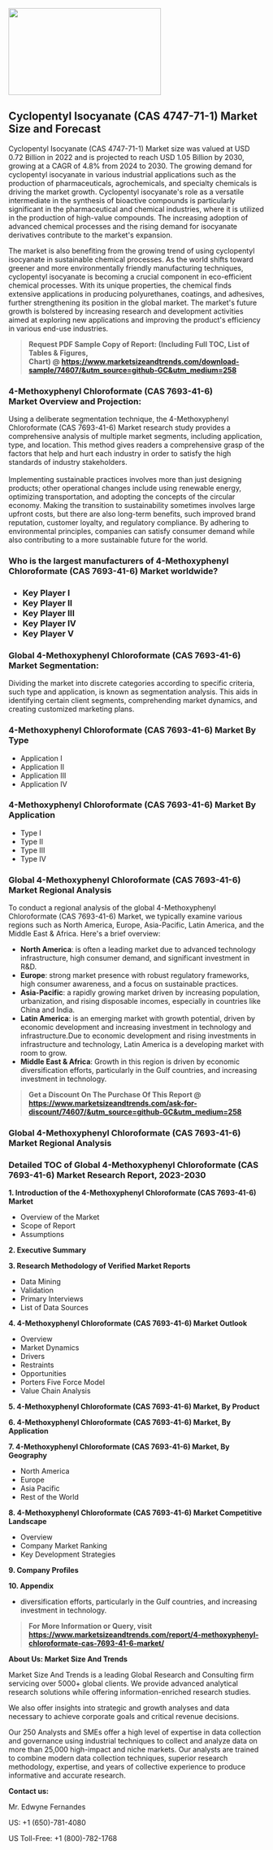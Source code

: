 <p><img class="alignnone size-medium wp-image-20088" src="https://ffe5etoiles.com/wp-content/uploads/2024/12/MST1-300x171.png" alt="" width="300" height="171" /></p><h2>Cyclopentyl Isocyanate (CAS 4747-71-1) Market Size and Forecast</h2><p>Cyclopentyl Isocyanate (CAS 4747-71-1) Market size was valued at USD 0.72 Billion in 2022 and is projected to reach USD 1.05 Billion by 2030, growing at a CAGR of 4.8% from 2024 to 2030. The growing demand for cyclopentyl isocyanate in various industrial applications such as the production of pharmaceuticals, agrochemicals, and specialty chemicals is driving the market growth. Cyclopentyl isocyanate's role as a versatile intermediate in the synthesis of bioactive compounds is particularly significant in the pharmaceutical and chemical industries, where it is utilized in the production of high-value compounds. The increasing adoption of advanced chemical processes and the rising demand for isocyanate derivatives contribute to the market's expansion.</p><p>The market is also benefiting from the growing trend of using cyclopentyl isocyanate in sustainable chemical processes. As the world shifts toward greener and more environmentally friendly manufacturing techniques, cyclopentyl isocyanate is becoming a crucial component in eco-efficient chemical processes. With its unique properties, the chemical finds extensive applications in producing polyurethanes, coatings, and adhesives, further strengthening its position in the global market. The market's future growth is bolstered by increasing research and development activities aimed at exploring new applications and improving the product's efficiency in various end-use industries.</p></p><blockquote id="" class=""><strong>Request PDF Sample Copy of Report: (Including Full TOC, List of Tables &amp; Figures, Chart)&nbsp;@&nbsp;<strong><a href="https://www.marketsizeandtrends.com/download-sample/74607/&utm_source=github-GC&utm_medium=258" target="_blank">https://www.marketsizeandtrends.com/download-sample/74607/&utm_source=github-GC&utm_medium=258</a></strong></strong></blockquote><h3 id="" class="">4-Methoxyphenyl Chloroformate (CAS 7693-41-6) Market&nbsp;Overview and Projection:</h3><p id="" class="">Using a deliberate segmentation technique, the 4-Methoxyphenyl Chloroformate (CAS 7693-41-6) Market research study provides a comprehensive analysis of multiple market segments, including application, type, and location. This method gives readers a comprehensive grasp of the factors that help and hurt each industry in order to satisfy the high standards of industry stakeholders. <br /> <br />Implementing sustainable practices involves more than just designing products; other operational changes include using renewable energy, optimizing transportation, and adopting the concepts of the circular economy. Making the transition to sustainability sometimes involves large upfront costs, but there are also long-term benefits, such improved brand reputation, customer loyalty, and regulatory compliance. By adhering to environmental principles, companies can satisfy consumer demand while also contributing to a more sustainable future for the world.</p><h3 id="" class="">Who is the largest manufacturers of&nbsp;4-Methoxyphenyl Chloroformate (CAS 7693-41-6) Market worldwide?</h3><h3 class=""><p><ul><li>Key Player I </li><li> Key Player II </li><li> Key Player III </li><li> Key Player IV </li><li> Key Player V</li></ul></p></h3><h3 id="" class="">Global&nbsp;4-Methoxyphenyl Chloroformate (CAS 7693-41-6) Market Segmentation:</h3><p id="" class="">Dividing the market into discrete categories according to specific criteria, such type and application, is known as segmentation analysis. This aids in identifying certain client segments, comprehending market dynamics, and creating customized marketing plans.</p><h3 id="" class="">4-Methoxyphenyl Chloroformate (CAS 7693-41-6) Market&nbsp;By Type</h3><p><p><ul><li>Application I</li><li> Application II</li><li> Application III</li><li> Application IV</p></li></ul></p></p><h3 id="" class="">4-Methoxyphenyl Chloroformate (CAS 7693-41-6) Market&nbsp;By Application</h3><p class=""><p><ul><li>Type I</li><li> Type II</li><li> Type III</li><li> Type IV</li></ul></p></p><h3 id="" class="">Global 4-Methoxyphenyl Chloroformate (CAS 7693-41-6) Market Regional Analysis</h3><p id="" class="">To conduct a regional analysis of the global 4-Methoxyphenyl Chloroformate (CAS 7693-41-6) Market, we typically examine various regions such as North America, Europe, Asia-Pacific, Latin America, and the Middle East &amp; Africa. Here's a brief overview:</p><ul><li><strong>North America</strong>: is often a leading market due to advanced technology infrastructure, high consumer demand, and significant investment in R&amp;D.</li><li><strong>Europe</strong>: strong market presence with robust regulatory frameworks, high consumer awareness, and a focus on sustainable practices.</li><li><strong>Asia-Pacific</strong>: a rapidly growing market driven by increasing population, urbanization, and rising disposable incomes, especially in countries like China and India.</li><li><strong>Latin America</strong>: is an emerging market with growth potential, driven by economic development and increasing investment in technology and infrastructure.Due to economic development and rising investments in infrastructure and technology, Latin America is a developing market with room to grow.</li><li><strong>Middle East &amp; Africa</strong>: Growth in this region is driven by economic diversification efforts, particularly in the Gulf countries, and increasing investment in technology.</li></ul><blockquote id="" class=""><strong>Get a Discount On The Purchase Of This Report @ <strong><a href="https://www.marketsizeandtrends.com/ask-for-discount/74607/&utm_source=github-GC&utm_medium=258" target="_blank">https://www.marketsizeandtrends.com/ask-for-discount/74607/&utm_source=github-GC&utm_medium=258</a></strong></strong></blockquote><h3 id="" class="">Global 4-Methoxyphenyl Chloroformate (CAS 7693-41-6) Market Regional Analysis</h3><h3 id="" class="">Detailed TOC of Global 4-Methoxyphenyl Chloroformate (CAS 7693-41-6) Market Research Report, 2023-2030</h3><p id="" class=""><strong>1. Introduction of the 4-Methoxyphenyl Chloroformate (CAS 7693-41-6) Market</strong></p><ul><li>Overview of the Market</li><li>Scope of Report</li><li>Assumptions</li></ul><p id="" class=""><strong>2. Executive Summary</strong></p><p id="" class=""><strong>3. Research Methodology of Verified Market Reports</strong></p><ul><li>Data Mining</li><li>Validation</li><li>Primary Interviews</li><li>List of Data Sources</li></ul><p id="" class=""><strong>4. 4-Methoxyphenyl Chloroformate (CAS 7693-41-6) Market Outlook</strong></p><ul><li>Overview</li><li>Market Dynamics</li><li>Drivers</li><li>Restraints</li><li>Opportunities</li><li>Porters Five Force Model</li><li>Value Chain Analysis</li></ul><p id="" class=""><strong>5. 4-Methoxyphenyl Chloroformate (CAS 7693-41-6) Market, By Product</strong></p><p id="" class=""><strong>6. 4-Methoxyphenyl Chloroformate (CAS 7693-41-6) Market, By Application</strong></p><p id="" class=""><strong>7. 4-Methoxyphenyl Chloroformate (CAS 7693-41-6) Market, By Geography</strong></p><ul><li>North America</li><li>Europe</li><li>Asia Pacific</li><li>Rest of the World</li></ul><p id="" class=""><strong>8. 4-Methoxyphenyl Chloroformate (CAS 7693-41-6) Market Competitive Landscape</strong></p><ul><li>Overview</li><li>Company Market Ranking</li><li>Key Development Strategies</li></ul><p id="" class=""><strong>9. Company Profiles</strong></p><p id="" class=""><strong>10. Appendix</strong></p><ul><li>diversification efforts, particularly in the Gulf countries, and increasing investment in technology.</li></ul><blockquote id="" class=""><strong>For More Information or Query, visit <strong><strong><a href="https://www.marketsizeandtrends.com/report/4-methoxyphenyl-chloroformate-cas-7693-41-6-market/" target="_blank">https://www.marketsizeandtrends.com/report/4-methoxyphenyl-chloroformate-cas-7693-41-6-market/</a></strong></strong></strong></blockquote><p id="" class=""><strong>About Us: Market Size And Trends</strong></p><p id="" class="">Market Size And Trends is a leading Global Research and Consulting firm servicing over 5000+ global clients. We provide advanced analytical research solutions while offering information-enriched research studies.</p><p id="" class="">We also offer insights into strategic and growth analyses and data necessary to achieve corporate goals and critical revenue decisions.</p><p id="" class="">Our 250 Analysts and SMEs offer a high level of expertise in data collection and governance using industrial techniques to collect and analyze data on more than 25,000 high-impact and niche markets. Our analysts are trained to combine modern data collection techniques, superior research methodology, expertise, and years of collective experience to produce informative and accurate research.</p><p id="" class=""><strong>Contact us:</strong></p><p id="" class="">Mr. Edwyne Fernandes</p><p id="" class="">US: +1 (650)-781-4080</p><p id="" class="">US Toll-Free: +1 (800)-782-1768</p>
